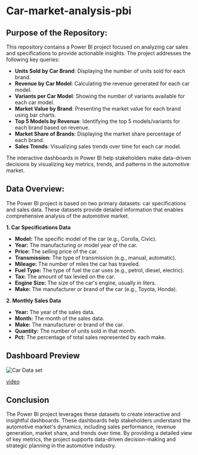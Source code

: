 # Car-market-analysis-pbi

## Purpose of the Repository:
This repository contains a Power BI project focused on analyzing car sales and specifications to provide actionable insights. The project addresses the following key queries:

- **Units Sold by Car Brand**: Displaying the number of units sold for each brand.
- **Revenue by Car Model**: Calculating the revenue generated for each car model.
- **Variants per Car Model**: Showing the number of variants available for each car model.
- **Market Value by Brand**: Presenting the market value for each brand using bar charts.
- **Top 5 Models by Revenue**: Identifying the top 5 models/variants for each brand based on revenue.
- **Market Share of Brands**: Displaying the market share percentage of each brand.
- **Sales Trends**: Visualizing sales trends over time for each car model.

The interactive dashboards in Power BI help stakeholders make data-driven decisions by visualizing key metrics, trends, and patterns in the automotive market.

## Data Overview:
The Power BI project is based on two primary datasets: car specifications and sales data. These datasets provide detailed information that enables comprehensive analysis of the automotive market.

**1. Car Specifications Data**

- **Model:** The specific model of the car (e.g., Corolla, Civic).
- **Year:** The manufacturing or model year of the car.
- **Price:** The selling price of the car.
- **Transmission:** The type of transmission (e.g., manual, automatic).
- **Mileage:** The number of miles the car has traveled.
- **Fuel Type:** The type of fuel the car uses (e.g., petrol, diesel, electric).
- **Tax:** The amount of tax levied on the car.
- **Engine Size:** The size of the car's engine, usually in liters.
- **Make:** The manufacturer or brand of the car (e.g., Toyota, Honda).
  
**2. Monthly Sales Data**

- **Year:** The year of the sales data.
- **Month:** The month of the sales data.
- **Make:** The manufacturer or brand of the car.
- **Quantity:** The number of units sold in that month.
- **Pct:** The percentage of total sales represented by each make.

## Dashboard Preview
![Car Data set](https://github.com/Niharika-yadav/Car-market-analysis-pbi/assets/160738276/ebbc81e7-36d7-4118-95b6-b1c26c7dc25b)

[video]("")


## Conclusion
The Power BI project leverages these datasets to create interactive and insightful dashboards. These dashboards help stakeholders understand the automotive market's dynamics, including sales performance, revenue generation, market share, and trends over time. By providing a detailed view of key metrics, the project supports data-driven decision-making and strategic planning in the automotive industry.
